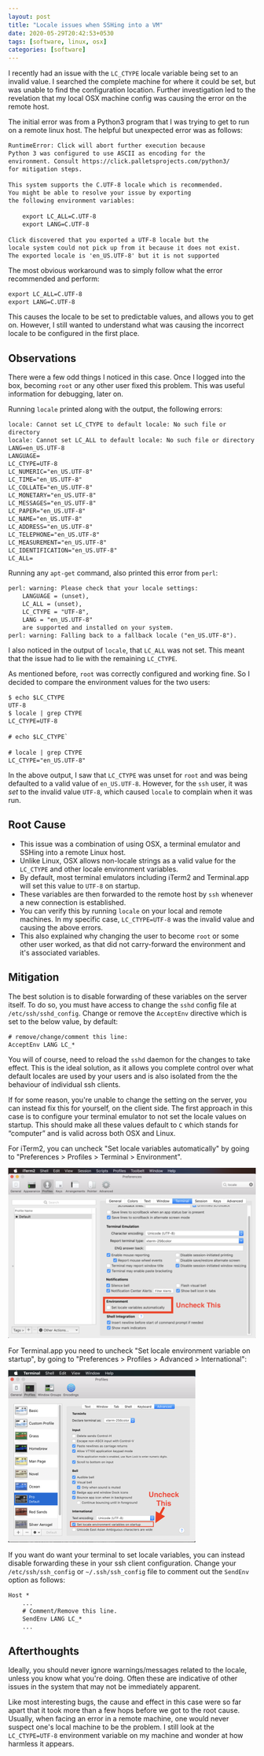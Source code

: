 ```yaml
---
layout: post
title: "Locale issues when SSHing into a VM"
date: 2020-05-29T20:42:53+0530
tags: [software, linux, osx]
categories: [software]
---
```


I recently had an issue with the `LC_CTYPE` locale variable being set to an invalid value.
I searched the complete machine for where it could be set, but was unable to find the configuration location.
Further investigation led to the revelation that my local OSX machine config was causing the error on the remote host.

The initial error was from a Python3 program that I was trying to get to run on a remote linux host.
The helpful but unexpected error was as follows:

```
RuntimeError: Click will abort further execution because
Python 3 was configured to use ASCII as encoding for the
environment. Consult https://click.palletsprojects.com/python3/
for mitigation steps.

This system supports the C.UTF-8 locale which is recommended.
You might be able to resolve your issue by exporting
the following environment variables:

    export LC_ALL=C.UTF-8
    export LANG=C.UTF-8

Click discovered that you exported a UTF-8 locale but the
locale system could not pick up from it because it does not exist.
The exported locale is 'en_US.UTF-8' but it is not supported
```

The most obvious workaround was to simply follow what the error recommended and perform:
```
export LC_ALL=C.UTF-8
export LANG=C.UTF-8
```

This causes the locale to be set to predictable values, and allows you to get on.
However, I still wanted to understand what was causing the incorrect locale to be configured in the first place.

## Observations

There were a few odd things I noticed in this case.
Once I logged into the box, becoming `root` or any other user fixed this problem.
This was useful information for debugging, later on.

Running `locale` printed along with the output, the following errors:

```
locale: Cannot set LC_CTYPE to default locale: No such file or directory
locale: Cannot set LC_ALL to default locale: No such file or directory
LANG=en_US.UTF-8
LANGUAGE=
LC_CTYPE=UTF-8
LC_NUMERIC="en_US.UTF-8"
LC_TIME="en_US.UTF-8"
LC_COLLATE="en_US.UTF-8"
LC_MONETARY="en_US.UTF-8"
LC_MESSAGES="en_US.UTF-8"
LC_PAPER="en_US.UTF-8"
LC_NAME="en_US.UTF-8"
LC_ADDRESS="en_US.UTF-8"
LC_TELEPHONE="en_US.UTF-8"
LC_MEASUREMENT="en_US.UTF-8"
LC_IDENTIFICATION="en_US.UTF-8"
LC_ALL=
```

Running any `apt-get` command, also printed this error from `perl`:
```
perl: warning: Please check that your locale settings:
	LANGUAGE = (unset),
	LC_ALL = (unset),
	LC_CTYPE = "UTF-8",
	LANG = "en_US.UTF-8"
    are supported and installed on your system.
perl: warning: Falling back to a fallback locale ("en_US.UTF-8").
```

I also noticed in the output of `locale`, that `LC_ALL` was not set.
This meant that the issue had to lie with the remaining `LC_CTYPE`.

As mentioned before, `root` was correctly configured and working fine.
So I decided to compare the environment values for the two users:

```
$ echo $LC_CTYPE
UTF-8
$ locale | grep CTYPE
LC_CTYPE=UTF-8

# echo $LC_CTYPE`

# locale | grep CTYPE
LC_CTYPE="en_US.UTF-8"
```

In the above output, I saw that `LC_CTYPE` was unset for `root` and
was being defaulted to a valid value of `en_US.UTF-8`.
However, for the `ssh` user, it was _set_ to the invalid value `UTF-8`,
which caused `locale` to complain when it was run.

## Root Cause

* This issue was a combination of using OSX, a terminal emulator and SSHing into a remote Linux host.
* Unlike Linux, OSX allows non-locale strings as a valid value for the `LC_CTYPE` and other locale environment variables.
* By default, most terminal emulators including iTerm2 and Terminal.app will set this value to `UTF-8` on startup.
* These variables are then forwarded to the remote host by `ssh` whenever a new connection is established.
* You can verify this by running `locale` on your local and remote machines.
  In my specific case, `LC_CTYPE=UTF-8` was the invalid value and causing the above errors.
* This also explained why changing the user to become `root` or some other user worked,
  as that did not carry-forward the environment and it's associated variables.

## Mitigation

The best solution is to disable forwarding of these variables on the server itself. To do so, you must have access to change the `sshd` config file at `/etc/ssh/sshd_config`.
Change or remove the `AcceptEnv` directive which is set to the below value, by default:
```
# remove/change/comment this line:
AcceptEnv LANG LC_*
```

You will of course, need to reload the `sshd` daemon for the changes to take effect.
This is the ideal solution, as it allows you complete control over what default locales are used by your users and is also isolated from the the behaviour of individual ssh clients.

If for some reason, you're unable to change the setting on the server, you can instead fix this for yourself, on the client side.
The first approach in this case is to configure your terminal emulator to not set the locale values on startup. This should make all these values default to `C` which stands for “computer” and is valid across both OSX and Linux.

For iTerm2, you can uncheck "Set locale variables automatically" by going to "Preferences > Profiles > Terminal > Environment".

![Disabling locale setup on startup - iTerm2](/img/disable-locale-iterm2.png)

For Terminal.app you need to uncheck "Set locale environment variable on startup", by going to "Preferences > Profiles > Advanced > International":

![Disabling locale setup on startup - Terminal.app](/img/disable-locale-terminal-app.png)

If you want do want your terminal to set locale variables, you can instead disable forwarding these in your ssh client configuration.
Change your `/etc/ssh/ssh_config` or `~/.ssh/ssh_config` file to comment out the `SendEnv` option as follows:
```
Host *
    ...
    # Comment/Remove this line.
    SendEnv LANG LC_*
    ...
```

## Afterthoughts

Ideally, you should never ignore warnings/messages related to the locale, unless you know what you're doing.
Often these are indicative of other issues in the system that may not be immediately apparent.

Like most interesting bugs, the cause and effect in this case were so far apart that it took more than a few hops before we got to the root cause.
Usually, when facing an error in a remote machine, one would never suspect one's local machine to be the problem.
I still look at the `LC_CTYPE=UTF-8` environment variable on my machine and wonder at how harmless it appears.

